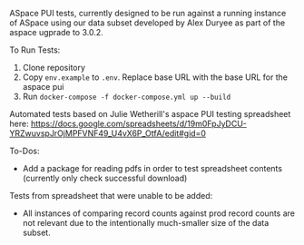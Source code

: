 ASpace PUI tests, currently designed to be run against a running instance of ASpace using our data subset developed by Alex Duryee as part of the aspace ugprade to 3.0.2.

To Run Tests:
1. Clone repository
2. Copy `env.example` to `.env`. Replace base URL with the base URL for the aspace pui
2. Run `docker-compose -f docker-compose.yml up --build`

Automated tests based on Julie Wetherill's aspace PUI testing spreadsheet here:
https://docs.google.com/spreadsheets/d/19m0FpJyDCU-YRZwuvspJrOjMPFVNF49_U4vX6P_OtfA/edit#gid=0

To-Dos:
- Add a package for reading pdfs in order to test spreadsheet contents (currently only check successful download)

Tests from spreadsheet that were unable to be added:
- All instances of comparing record counts against prod record counts are not relevant due to the intentionally much-smaller size of the data subset.